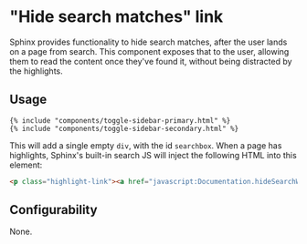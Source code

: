 # "Hide search matches" link

Sphinx provides functionality to hide search matches, after the user lands on a page from search. This component exposes that to the user, allowing them to read the content once they've found it, without being distracted by the highlights.

## Usage

```jinja
{% include "components/toggle-sidebar-primary.html" %}
{% include "components/toggle-sidebar-secondary.html" %}
```

This will add a single empty `div`, with the id `searchbox`. When a page has highlights, Sphinx's built-in search JS will inject the following HTML into this element:

```html
<p class="highlight-link"><a href="javascript:Documentation.hideSearchWords()">Hide Search Matches</a></p>
```

## Configurability

None.
